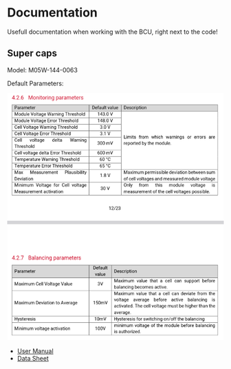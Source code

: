 # Documentation

Usefull documentation when working with the BCU, right next to the code!

## Super caps

Model: M05W-144-0063

Default Parameters:

![defaults](./default-parameters.png)

* [User Manual](./20231012_M35W-144-0063_ESS_User_Manual.pdf)
* [Data Sheet](./220506-Sech-datasheet-ESS-module.pdf)